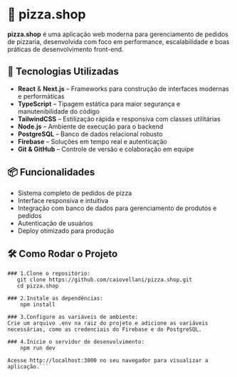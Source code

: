 # 🍕 pizza.shop

**pizza.shop** é uma aplicação web moderna para gerenciamento de pedidos de pizzaria, desenvolvida com foco em performance, escalabilidade e boas práticas de desenvolvimento front-end.

## 🚀 Tecnologias Utilizadas

- **React** & **Next.js** – Frameworks para construção de interfaces modernas e performáticas  
- **TypeScript** – Tipagem estática para maior segurança e manutenibilidade do código  
- **TailwindCSS** – Estilização rápida e responsiva com classes utilitárias  
- **Node.js** – Ambiente de execução para o backend  
- **PostgreSQL** – Banco de dados relacional robusto  
- **Firebase** – Soluções em tempo real e autenticação  
- **Git & GitHub** – Controle de versão e colaboração em equipe

## 📦 Funcionalidades

- Sistema completo de pedidos de pizza  
- Interface responsiva e intuitiva  
- Integração com banco de dados para gerenciamento de produtos e pedidos  
- Autenticação de usuários  
- Deploy otimizado para produção

## 🛠️ Como Rodar o Projeto


```
### 1.Clone o repositório:
   git clone https://github.com/caiovellani/pizza.shop.git
   cd pizza.shop

### 2.Instale as dependências:
    npm install
  	
### 3.Configure as variáveis de ambiente:
Crie um arquivo .env na raiz do projeto e adicione as variáveis necessárias, como as credenciais do Firebase e do PostgreSQL.

### 4.Inicie o servidor de desenvolvimento:
    npm run dev
  	
Acesse http://localhost:3000 no seu navegador para visualizar a aplicação.```
